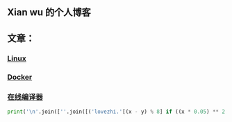 ## Xian wu 的个人博客




## 文章：

###  [Linux](myNote/Linux.md)
### [Docker](myNote/Docker.md)





### [在线编译器](http://www.dooccn.com/c/)

```python
print('\n'.join([''.join([('lovezhi.'[(x - y) % 8] if ((x * 0.05) ** 2 + (y * 0.1) ** 2 - 1) ** 3 - (x * 0.05) ** 2 * (y * 0.1) ** 3 <= 0 else ' ') for x in range(-30, 30)]) for y in range(15, -15, -1)]))
```



